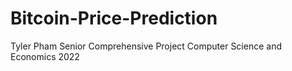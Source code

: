 # Bitcoin-Price-Prediction
Tyler Pham Senior Comprehensive Project Computer Science and Economics 2022
